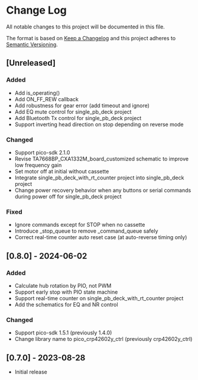 # Change Log
All notable changes to this project will be documented in this file.

The format is based on [Keep a Changelog](http://keepachangelog.com/)
and this project adheres to [Semantic Versioning](http://semver.org/).

## [Unreleased]
### Added
* Add is_operating()
* Add ON_FF_REW callback
* Add robustness for gear error (add timeout and ignore)
* Add EQ mute control for single_pb_deck project
* Add Bluetooth Tx control for single_pb_deck project
* Support inverting head direction on stop depending on reverse mode
### Changed
* Support pico-sdk 2.1.0
* Revise TA7668BP_CXA1332M_board_customized schematic to improve low frequency gain
* Set motor off at initial without cassette
* Integrate single_pb_deck_with_rt_counter project into single_pb_deck project
* Change power recovery behavior when any buttons or serial commands during power off for single_pb_deck project
### Fixed
* Ignore commands except for STOP when no cassette
* Introduce _stop_queue to remove _command_queue safely
* Correct real-time counter auto reset case (at auto-reverse timing only)

## [0.8.0] - 2024-06-02
### Added
* Calculate hub rotation by PIO, not PWM
* Support early stop with PIO state machine
* Support real-time counter on single_pb_deck_with_rt_counter project
* Add the schematics for EQ and NR control
### Changed
* Support pico-sdk 1.5.1 (previously 1.4.0)
* Change library name to pico_crp42602y_ctrl (previously crp42602y_ctrl)

## [0.7.0] - 2023-08-28
* Initial release